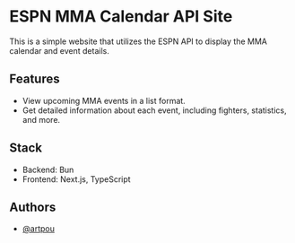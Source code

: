# ESPN MMA Calendar API Site

This is a simple website that utilizes the ESPN API to display the MMA calendar and event details.

## Features

- View upcoming MMA events in a list format.
- Get detailed information about each event, including fighters, statistics, and more.

## Stack

- Backend: Bun
- Frontend: Next.js, TypeScript

## Authors

- [@artpou](https://www.github.com/artpou)
